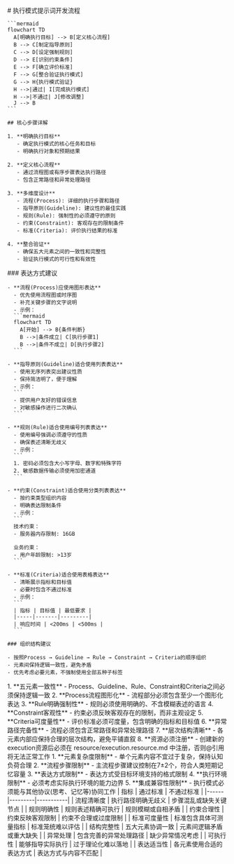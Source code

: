 <execution domain="prompt-engineering">
  <process>
    # 执行模式提示词开发流程
    
    ```mermaid
    flowchart TD
      A[明确执行目标] --> B[定义核心流程]
      B --> C[制定指导原则]
      C --> D[设定强制规则]
      D --> E[识别约束条件]
      E --> F[确立评价标准]
      F --> G[整合验证执行模式]
      G --> H{执行模式验证}
      H -->|通过| I[完成执行模式]
      H -->|不通过| J[修改调整]
      J --> B
    ```
    
    ## 核心步骤详解
    
    1. **明确执行目标**
       - 确定执行模式的核心任务和目标
       - 明确执行对象和预期结果
    
    2. **定义核心流程**
       - 通过流程图或有序步骤表达执行路径
       - 包含正常路径和异常处理路径
    
    3. **多维度设计**
       - 流程(Process): 详细的执行步骤和路径
       - 指导原则(Guideline): 建议性的最佳实践
       - 规则(Rule): 强制性的必须遵守的原则
       - 约束(Constraint): 客观存在的限制条件
       - 标准(Criteria): 评价执行结果的标准
    
    4. **整合验证**
       - 确保五大元素之间的一致性和完整性
       - 验证执行模式的可行性和有效性
  </process>
  
  <guideline>
    ### 表达方式建议
    
    - **流程(Process)应使用图形表达**
      - 优先使用流程图或时序图
      - 补充关键步骤的文字说明
      - 示例：
      ```mermaid
      flowchart TD
        A[开始] --> B{条件判断}
        B -->|条件成立| C[执行步骤1]
        B -->|条件不成立| D[执行步骤2]
      ```
    
    - **指导原则(Guideline)适合使用列表表达**
      - 使用无序列表突出建议性质
      - 保持简洁明了，便于理解
      - 示例：
      ```
      - 提供用户友好的错误信息
      - 对敏感操作进行二次确认
      ```
    
    - **规则(Rule)适合使用编号列表表达**
      - 使用编号强调必须遵守的性质
      - 确保表述清晰无歧义
      - 示例：
      ```
      1. 密码必须包含大小写字母、数字和特殊字符
      2. 敏感数据传输必须使用加密通道
      ```
    
    - **约束(Constraint)适合使用分类列表表达**
      - 按约束类型组织内容
      - 明确表达限制条件
      - 示例：
      ```
      技术约束：
      - 服务器内存限制: 16GB
      
      业务约束：
      - 用户年龄限制: >13岁
      ```
    
    - **标准(Criteria)适合使用表格表达**
      - 清晰展示指标和目标值
      - 必要时包含不通过标准
      - 示例：
      ```
      | 指标 | 目标值 | 最低要求 |
      |-----|-------|---------|
      | 响应时间 | <200ms | <500ms |
      ```
    
    ### 组织结构建议
    
    - 按照Process → Guideline → Rule → Constraint → Criteria的顺序组织
    - 元素间保持逻辑一致性，避免矛盾
    - 优先考虑必要元素，不强制使用全部五种子标签
  </guideline>
  
  <rule>
    1. **五元素一致性** - Process、Guideline、Rule、Constraint和Criteria之间必须保持逻辑一致
    2. **Process流程图形化** - 流程部分必须包含至少一个图形化表达
    3. **Rule明确强制性** - 规则必须使用明确的、不含模糊表述的语言
    4. **Constraint客观性** - 约束必须反映客观存在的限制，而非主观设定
    5. **Criteria可度量性** - 评价标准必须可度量，包含明确的指标和目标值
    6. **异常路径完备性** - 流程必须包含正常路径和异常处理路径
    7. **层次结构清晰** - 各元素内部应保持合理的层次结构，避免平铺直叙
    8. **资源必须注册** - 创建新的execution资源后必须在 resource/execution.resource.md 中注册，否则@引用将无法正常工作
  </rule>
  
  <constraint>
    1. **元素复杂度限制** - 单个元素内容不宜过于复杂，保持认知负荷合理
    2. **流程步骤限制** - 主流程步骤建议控制在7±2个，符合人类短期记忆容量
    3. **表达方式限制** - 表达方式受目标环境支持的格式限制
    4. **执行环境限制** - 必须考虑实际执行环境的能力边界
    5. **集成兼容性限制** - 执行模式必须能与其他协议(思考、记忆等)协同工作
  </constraint>
  
  <criteria>
    | 指标 | 通过标准 | 不通过标准 |
    |------|---------|-----------|
    | 流程清晰度 | 执行路径明确无歧义 | 步骤混乱或缺失关键节点 |
    | 规则明确性 | 规则表述精确可执行 | 规则模糊或自相矛盾 |
    | 约束合理性 | 约束反映客观限制 | 约束不合理或过度限制 |
    | 标准可度量性 | 标准包含具体可测量指标 | 标准笼统难以评估 |
    | 结构完整性 | 五大元素协调一致 | 元素间逻辑矛盾或重大缺失 |
    | 异常处理 | 包含完善的异常处理路径 | 缺少异常情况考虑 |
    | 可执行性 | 能够指导实际执行 | 过于理论化难以落地 |
    | 表达适当性 | 各元素使用合适的表达方式 | 表达方式与内容不匹配 |
  </criteria>
</execution> 